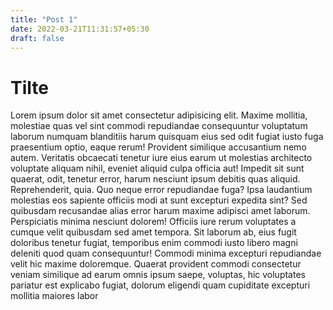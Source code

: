 ```yaml
---
title: "Post 1"
date: 2022-03-21T11:31:57+05:30
draft: false
---
```


# Tilte 

Lorem ipsum dolor sit amet consectetur adipisicing elit. Maxime mollitia,
molestiae quas vel sint commodi repudiandae consequuntur voluptatum laborum
numquam blanditiis harum quisquam eius sed odit fugiat iusto fuga praesentium
optio, eaque rerum! Provident similique accusantium nemo autem. Veritatis
obcaecati tenetur iure eius earum ut molestias architecto voluptate aliquam
nihil, eveniet aliquid culpa officia aut! Impedit sit sunt quaerat, odit,
tenetur error, harum nesciunt ipsum debitis quas aliquid. Reprehenderit,
quia. Quo neque error repudiandae fuga? Ipsa laudantium molestias eos 
sapiente officiis modi at sunt excepturi expedita sint? Sed quibusdam
recusandae alias error harum maxime adipisci amet laborum. Perspiciatis 
minima nesciunt dolorem! Officiis iure rerum voluptates a cumque velit 
quibusdam sed amet tempora. Sit laborum ab, eius fugit doloribus tenetur 
fugiat, temporibus enim commodi iusto libero magni deleniti quod quam 
consequuntur! Commodi minima excepturi repudiandae velit hic maxime
doloremque. Quaerat provident commodi consectetur veniam similique ad 
earum omnis ipsum saepe, voluptas, hic voluptates pariatur est explicabo 
fugiat, dolorum eligendi quam cupiditate excepturi mollitia maiores labor